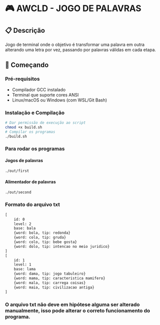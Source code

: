 # 🎮 AWCLD - JOGO DE PALAVRAS

## 📋 Descrição
Jogo de terminal onde o objetivo é transformar uma palavra em outra alterando uma letra por vez, passando por palavras válidas em cada etapa.

## 🚀 Começando

### Pré-requisitos
- Compilador GCC instalado
- Terminal que suporte cores ANSI
- Linux/macOS ou Windows (com WSL/Git Bash)

### Instalação e Compilação
```bash
# Dar permissão de execução ao script
chmod +x build.sh
# Compilar os programas
./build.sh
```
### Para rodar os programas
#### Jogos de palavras
```bash
./out/first
```
####  Alimentador de palavras
```bash
./out/second
```
### Formato do arquivo txt
```txt
[
	id: 0
	level: 2
	base: bala
	{word: bola, tip: redonda}
	{word: cola, tip: gruda}
	{word: colo, tip: bebe gosta}
	{word: dolo, tip: intencao no meio juridico}
]
[
	id: 1
	level: 1
	base: lama
	{word: dama, tip: jogo tabuleiro}
	{word: mama, tip: caracteristica mamifero}
	{word: mala, tip: carrega coisas}
	{word: maia, tip: civilizacao antiga}
]
```
### O arquivo txt não deve em hipótese alguma ser alterado manualmente, isso pode alterar o correto funcionamento do programa.